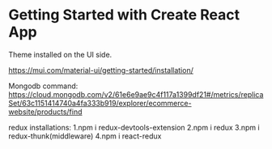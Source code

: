 # Getting Started with Create React App

Theme installed on the UI side.

https://mui.com/material-ui/getting-started/installation/

Mongodb command:
https://cloud.mongodb.com/v2/61e6e9ae9c4f117a1399df21#/metrics/replicaSet/63c1151414740a4fa333b919/explorer/ecommerce-website/products/find


redux installations:
1.npm i redux-devtools-extension
2.npm i redux
3.npm i redux-thunk(middleware)
4.npm i react-redux